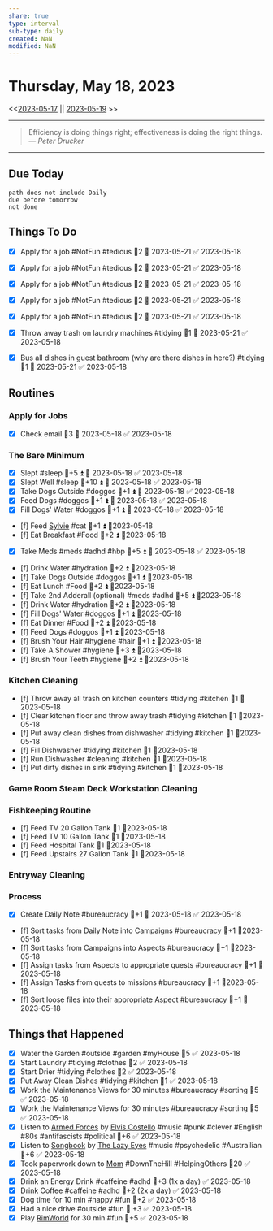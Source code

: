 ```yaml
---
share: true
type: interval
sub-type: daily
created: NaN 
modified: NaN
---
```

# Thursday, May 18, 2023
<<[2023-05-17](./2023-05-17.md) || [2023-05-19](./2023-05-19.md) >>

---

> Efficiency is doing things right; effectiveness is doing the right things.
> — <cite>Peter Drucker</cite>

---
## Due Today
```tasks
path does not include Daily
due before tomorrow
not done
```

## Things To Do







- [x] Apply for a job #NotFun #tedious  🥄2 📅 2023-05-21 ✅ 2023-05-18
- [x] Apply for a job #NotFun #tedious  🥄2 📅 2023-05-21 ✅ 2023-05-18
- [x] Apply for a job #NotFun #tedious  🥄2 📅 2023-05-21 ✅ 2023-05-18
- [x] Apply for a job #NotFun #tedious  🥄2 📅 2023-05-21 ✅ 2023-05-18
- [x] Apply for a job #NotFun #tedious  🥄2 📅 2023-05-21 ✅ 2023-05-18







- [x] Throw away trash on laundry machines #tidying 🥄1 📅 2023-05-21 ✅ 2023-05-18

- [x] Bus all dishes in guest bathroom (why are there dishes in here?) #tidying  🥄1 📅 2023-05-21 ✅ 2023-05-18




































































## Routines
### Apply for Jobs
- [x] Check email 🥄3 📅 2023-05-18 ✅ 2023-05-18


### The Bare Minimum
- [x] Slept #sleep 🥄+5 ⏫ 📅 2023-05-18 ✅ 2023-05-18
- [x] Slept Well #sleep 🥄+10 ⏫ 📅 2023-05-18 ✅ 2023-05-18
- [x] Take Dogs Outside  #doggos  🥄+1 ⏫ 📅 2023-05-18 ✅ 2023-05-18
- [x] Feed Dogs #doggos  🥄+1 ⏫ 📅 2023-05-18 ✅ 2023-05-18
- [x] Fill Dogs' Water #doggos  🥄+1 ⏫ 📅 2023-05-18 ✅ 2023-05-18
- [f] Feed [Sylvie](./Sylvie.md) #cat 🥄+1 ⏫  📆2023-05-18
- [f] Eat Breakfast #Food  🥄+2 ⏫ 📆2023-05-18
- [x] Take Meds  #meds #adhd #hbp 🥄+5 ⏫ 📅 2023-05-18 ✅ 2023-05-18
- [f] Drink Water #hydration 🥄+2 ⏫ 📆2023-05-18
- [f] Take Dogs Outside  #doggos 🥄+1 ⏫ 📆2023-05-18
- [f] Eat Lunch #Food  🥄+2 ⏫ 📆2023-05-18
- [f] Take 2nd Adderall (optional) #meds #adhd  🥄+5 ⏫ 📆2023-05-18
- [f] Drink Water #hydration   🥄+2 ⏫ 📆2023-05-18
- [f] Fill Dogs' Water #doggos  🥄+1 ⏫ 📆2023-05-18
- [f] Eat Dinner #Food  🥄+2 ⏫ 📆2023-05-18
- [f] Feed Dogs #doggos  🥄+1 ⏫ 📆2023-05-18
- [f] Brush Your Hair #hygiene #hair 🥄+1 ⏫ 📆2023-05-18
- [f] Take A Shower #hygiene  🥄+3 ⏫ 📆2023-05-18
- [f] Brush Your Teeth #hygiene 🥄+2 ⏫ 📆2023-05-18


### Kitchen Cleaning
- [f] Throw away all trash on kitchen counters #tidying #kitchen 🥄1 📆2023-05-18
- [f] Clear kitchen floor and throw away trash #tidying  #kitchen 🥄1 📆2023-05-18
- [f] Put away clean dishes from dishwasher #tidying  #kitchen 🥄1 📆2023-05-18
- [f] Fill Dishwasher #tidying  #kitchen 🥄1 📆2023-05-18
- [f] Run Dishwasher #cleaning #kitchen 🥄1 📆2023-05-18
- [f] Put dirty dishes in sink #tidying #kitchen 🥄1 📆2023-05-18


### Game Room Steam Deck Workstation Cleaning


### Fishkeeping Routine
- [f] Feed TV 20 Gallon Tank 🥄1 📆2023-05-18
- [f] Feed TV 10 Gallon Tank 🥄1 📆2023-05-18
- [f] Feed Hospital Tank 🥄1 📆2023-05-18
- [f] Feed Upstairs 27 Gallon Tank 🥄1 📆2023-05-18


### Entryway Cleaning


### Process
- [x] Create Daily Note #bureaucracy 🥄+1 📅 2023-05-18 ✅ 2023-05-18
- [f] Sort tasks from Daily Note into Campaigns #bureaucracy 🥄+1   📆2023-05-18
- [f] Sort tasks from Campaigns into Aspects  #bureaucracy 🥄+1   📆2023-05-18
- [f] Assign tasks from Aspects to appropriate quests  #bureaucracy 🥄+1   📆2023-05-18
- [f] Assign Tasks from quests to missions  #bureaucracy 🥄+1   📆2023-05-18
- [f] Sort loose files into their appropriate Aspect  #bureaucracy 🥄+1   📆2023-05-18




## Things that Happened
- [x] Water the Garden #outside #garden #myHouse 🥄5 ✅ 2023-05-18
- [x] Start Laundry #tidying #clothes 🥄2 ✅ 2023-05-18
- [x] Start Drier #tidying #clothes 🥄2 ✅ 2023-05-18
- [x] Put Away Clean Dishes #tidying #kitchen  🥄1 ✅ 2023-05-18
- [x] Work the Maintenance Views for 30 minutes #bureaucracy #sorting 🥄5 ✅ 2023-05-18
- [x] Work the Maintenance Views for 30 minutes #bureaucracy #sorting 🥄5 ✅ 2023-05-18
- [x] Listen to [Armed Forces](Armed%20Forces.md) by [Elvis Costello](Elvis%20Costello.md) #music #punk #clever #English #80s #antifascists #political 🥄+6 ✅ 2023-05-18
- [x] Listen to [Songbook](Songbook.md) by [The Lazy Eyes](The%20Lazy%20Eyes.md) #music #psychedelic #Austrailian 🥄+6 ✅ 2023-05-18
- [x] Took paperwork down to [Mom](./Tara%20Lindhardt.md) #DownTheHill #HelpingOthers 🥄20 ✅ 2023-05-18
- [x] Drink an Energy Drink #caffeine #adhd 🥄+3 (1x a day) ✅ 2023-05-18
- [x] Drink Coffee #caffeine #adhd 🥄+2 (2x a day) ✅ 2023-05-18
- [x] Dog time for 10 min #happy #fun 🥄+2 ✅ 2023-05-18
- [x] Had a nice drive #outside #fun 🥄 +3 ✅ 2023-05-18
- [x] Play [RimWorld](RimWorld.md) for 30 min #fun 🥄+5 ✅ 2023-05-18
